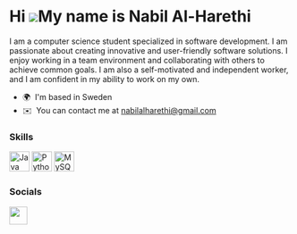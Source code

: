 Hi ![](https://user-images.githubusercontent.com/18350557/176309783-0785949b-9127-417c-8b55-ab5a4333674e.gif)My name is Nabil Al-Harethi
========================================================================================================================================

I am a computer science student specialized in software development. I am passionate about creating innovative and user-friendly software solutions. I enjoy working in a team environment and collaborating with others to achieve common goals. I am also a self-motivated and independent worker, and I am confident in my ability to work on my own.

* 🌍  I'm based in Sweden
* ✉️  You can contact me at [nabilalharethi@gmail.com](mailto:nabilalharethi@gmail.com)

### Skills


<p align="left">
<a href="https://www.java.com" target="_blank" rel="noreferrer"><img src="https://raw.githubusercontent.com/danielcranney/readme-generator/main/public/icons/skills/java-colored.svg" width="36" height="36" alt="Java" /></a>
<a href="https://www.python.org/" target="_blank" rel="noreferrer"><img src="https://raw.githubusercontent.com/danielcranney/readme-generator/main/public/icons/skills/python-colored.svg" width="36" height="36" alt="Python" /></a>
<a href="https://www.mysql.com/" target="_blank" rel="noreferrer"><img src="https://raw.githubusercontent.com/danielcranney/readme-generator/main/public/icons/skills/mysql-colored.svg" width="36" height="36" alt="MySQL" /></a>
  
</p>


### Socials

<p align="left"> <a href="https://www.linkedin.com/in/nabil-al-harethi-1b88a6122" target="_blank" rel="noreferrer"><img src="https://raw.githubusercontent.com/danielcranney/readme-generator/main/public/icons/socials/linkedin.svg" width="32" height="32" /></a></p>
